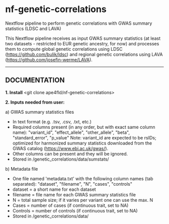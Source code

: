 # nf-genetic-correlations
Nextflow pipeline to perform genetic correlations with GWAS summary statistics (LDSC and LAVA)

This Nextflow pipeline receives as input GWAS summary statistics (at least two datasets - restricted to EUR genetic ancestry, for now) and processes them to compute global genetic correlations using LDSC (https://github.com/bulik/ldsc) and regional genetic correlations using LAVA (https://github.com/josefin-werme/LAVA).

-----------------------------------------------------------
DOCUMENTATION
-----------------------------------------------------------

**1. Install**
<git clone ape4fld/nf-genetic-correlations>

**2. Inputs needed from user:**
   
a) GWAS summary statistics files 
  - In text format (e.g. .tsv, .csv, .txt, etc.)
  - Required columns present (in any order, but with exact same column name): "variant_id", "effect_allele", "other_allele", "beta", "standard_error", "p_value"
    Note: variant_id are expected to be rsIDs; optimized for harmonized summary statistics downloaded from the GWAS catalog (https://www.ebi.ac.uk/gwas/).
  -  Other columns can be present and they will be ignored.
  -  Stored in /genetic_correlations/data/sumstats/

b) Metadata file
  - One file named 'metadata.txt' with the following column names (tab separated):
    "dataset", "filename", "N", "cases", "controls"
  - dataset = a short name for each dataset
  - filename = file name for each GWAS summary statistics file
  - N = total sample size; if it varies per variant one can use the max. N
  - Cases = number of cases (if continuous trait, set to NA)
  - Controls = number of controls (if continuous trait, set to NA)
  - Stored in /genetic_correlations/data/

